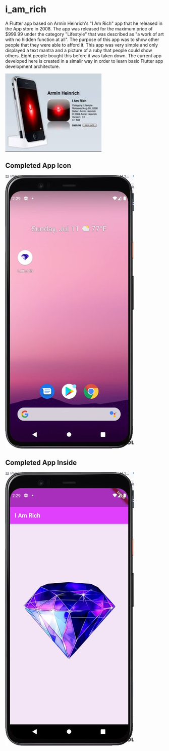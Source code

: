 # i_am_rich

A Flutter app based on Armin Heinrich's "I Am Rich" app that he released in the App store in 2008. The app was released for the maximum price of $999.99 under the category "Lifestyle" that was described as "a work of art with no hidden function at all". The purpose of this app was to show other people that they were able to afford it. This app was very simple and only displayed a text mantra and a picture of a ruby that people could show others. Eight people bought this before it was taken down. 
The current app developed here is created in a simalir way in order to learn basic Flutter app development architecture.

![Alt text](iamrich.JPG?raw=true "real app")

## Completed App Icon
![Alt text](front.JPG?raw=true "app icon")

## Completed App Inside
![Alt text](inside.JPG?raw=true "app inside")
